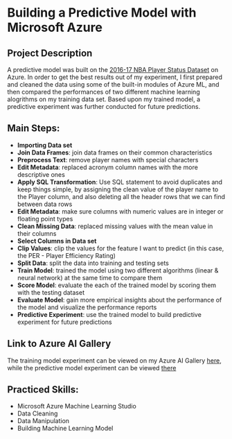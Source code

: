 # Building a Predictive Model with Microsoft Azure

## Project Description
A predictive model was built on the [2016-17 NBA Player Status Dataset](https://www.basketball-reference.com/leagues/NBA_2017_advanced.html) on Azure. In order to get the best results out of my experiment, I first prepared and cleaned the data using some of the built-in modules of Azure ML, and then compared the performances of two different machine learning alogrithms on my training data set. Based upon my trained model, a predictive experiment was further conducted for future predictions.

## Main Steps:
- **Importing Data set**
- **Join Data Frames**: join data frames on their common characteristics
- **Preprocess Text**: remove player names with special characters
- **Edit Metadata**: replaced acronym column names with the more descriptive ones
- **Apply SQL Transformation**: Use SQL statement to avoid duplicates and keep things simple, by assigning the clean value of the player name to the Player column, and also deleting all the header rows that we can find between data rows
- **Edit Metadata**: make sure columns with numeric values are in integer or floating point types
- **Clean Missing Data**: replaced missing values with the mean value in their columns
- **Select Columns in Data set**
- **Clip Values**: clip the values for the feature I want to predict (in this case, the PER - Player Efficiency Rating)
- **Split Data**: split the data into training and testing sets
- **Train Model**: trained the model using two different algorithms (linear & neural network) at the same time to compare them
- **Score Model**: evaluate the each of the trained model by scoring them with the testing dataset
- **Evaluate Model**: gain more empirical insights about the performance of the model and visualize the performance reports
- **Predictive Experiment**: use the trained model to build predictive experiment for future predictions

## Link to Azure AI Gallery
The training model experiment can be viewed on my Azure AI Gallery [here](https://gallery.azure.ai/Experiment/Machine-Learning-Model-NBA-Data-Set), while the predictive model experiment can be viewed [there](https://gallery.cortanaintelligence.com/Experiment/Predictive-Model-NBA-Data-Set)

## Practiced Skills:
- Microsoft Azure Machine Learning Studio
- Data Cleaning
- Data Manipulation
- Building Machine Learning Model

